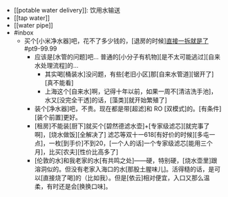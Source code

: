 - [[potable water delivery]]: 饮用水输送
- [[tap water]]
- [[water pipe]]
- #inbox
    - 买个[小米净水器]吧，花不了多少钱的，[退房的时候][直接一拆就是了](https://bbs.saraba1st.com/2b/thread-2065107-1-1.html) #pt9-99.99
        - 应该是[水管的问题]吧…
普通的[小分子有机物][是不太可能逃过][自来水处理流程]的…
            - 其实喝[桶装水]没问题，有些[老旧小区]那[自来水管道][锯开了][真不能看]
            - 上海这个[自来水]啊，记得十年以前，如果一周不[清洁洗手池]，水又[没完全干透]的话，[藻类][就开始繁殖了]
        - 装个[净水器]吧，不贵。现在都是带[超滤]和 RO [双模式]的。[有条件][装个前置]更好。
        - [租房]不能装[厨下]就买个[碧然德滤水壶]+[专家级滤芯][就完事了啊]，[烧水做饭][全解决了]
滤芯等双十一618[有好价的时候][多屯一点]，一枚[到手价]不到20，[一个人的话]一个专家级滤芯[能用三个月]，比买[农夫][性价比高多了]
        - [伦敦的水]和我老家的水[有共鸣之处]——硬，特别硬，[烧水壶里]跟溶洞似的。但没有老家入海口的水[那股土腥味儿]。活得糙的话，是可以[直接烧了喝]的（比如我）。但是[依云]相对便宜，入口又那么温柔，有时还是会[换换口味]。


